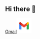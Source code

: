 ## Hi there 👋

[Gmail<img src="https://github.com/dwfwby/dwfwby/blob/main/gmail-icon-free-png.webp" width="48">](https://vk.com)
